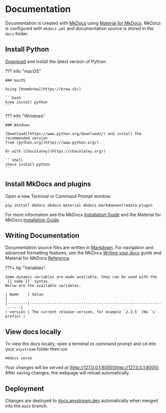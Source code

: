 # Documentation

Documentation is created with [MkDocs](https://www.mkdocs.org/)
using [Material for MkDocs](https://squidfunk.github.io/mkdocs-material/). MkDocs is configured with `mkdocs.yml` and
documentation source is stored in the `docs` folder.

## Install Python

[Download](https://www.python.org/downloads/) and install the latest version of Python.

??? info "macOS"

    ### macOS
    
    Using [Homebrew](https://brew.sh/)
    
    ```bash
    brew install python
    ```

??? info "Windows"

    ### Windows
    
    [Download](https://www.python.org/downloads/) and install the recommended version
    from [python.org](https://www.python.org/).
    
    Or with [Chocolatey](https://chocolatey.org/)
    
    ```shell
    choco install python
    ```

## Install MkDocs and plugins

Open a new Terminal or Command Prompt window.

```shell
pip install mkdocs mkdocs-material mkdocs-markdownextradata-plugin
```

For more information see the MkDocs [Installation Guide](https://www.mkdocs.org/getting-started/#installation) and the
Material for MkDocs [Installation Guide](https://squidfunk.github.io/mkdocs-material/getting-started/#with-pip).

## Writing Documentation

Documentation source files are written in [Markdown](https://www.markdownguide.org/). For navigation and advanced
formatting features, see the MkDocs [Writing your docs](https://www.mkdocs.org/user-guide/writing-your-docs/) guide and
Material for MkDocs [Reference](https://squidfunk.github.io/mkdocs-material/reference/).

???+ tip "Variables"

    Some dynamic variables are made available, they can be used with the `{{ name }}` syntax.
    Below are the available variables.
    
    | Name    | Value                                                            |
    |---------|------------------------------------------------------------------|
    | version | The current release version, for example `2.3.5` (No `v` prefix) |

## View docs locally

To view the docs locally, open a terminal or command prompt and cd into your `anystream` folder then run

```shell
mkdocs serve
```

Your changes will be served at [http://127.0.0.1:8000](http://127.0.0.1:8000). After saving changes, the webpage will
reload automatically.

## Deployment

Changes are deployed to [docs.anystream.dev](https://docs.anystream.dev/) automatically when merged into the `main`
branch.